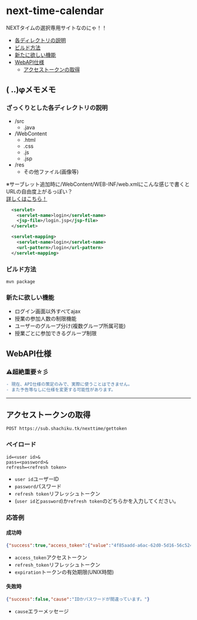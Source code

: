 # next-time-calendar
NEXTタイムの選択専用サイトなのにゃ！！  
  - [各ディレクトリの説明](#ざっくりとした各ディレクトリの説明)
  - [ビルド方法](#ビルド方法)
  - [新たに欲しい機能](#新たに欲しい機能)
  - [WebAPI仕様](#WebAPI仕様)
    - [アクセストークンの取得](#アクセストークンの取得)
  
## ( ..)φメモメモ
### ざっくりとした各ディレクトリの説明
  - /src
    - .java
  - /WebContent
    - .html
    - .css
    - .js
    - .jsp
  - /res
    - その他ファイル(画像等)
    
※サーブレット追加時に/WebContent/WEB-INF/web.xmlにこんな感じで書くとURLの自由度上がるっぽい？  
[詳しくはこちら！](https://cloud.google.com/appengine/docs/flexible/java/configuring-the-web-xml-deployment-descriptor?hl=ja#JSPs)
```xml
  <servlet>
    <servlet-name>login</servlet-name>
    <jsp-file>/login.jsp</jsp-file>
  </servlet>

  <servlet-mapping>
    <servlet-name>login</servlet-name>
    <url-pattern>/login</url-pattern>
  </servlet-mapping>
```

### ビルド方法

```shell
mvn package
```

### 新たに欲しい機能
  - ログイン画面以外すべてajax
  - 授業の参加人数の制限機能
  - ユーザーのグループ分け(複数グループ所属可能)
  - 授業ごとに参加できるグループ制限

## WebAPI仕様
### ⚠️超絶重要☆彡
```diff
- 現在、API仕様の策定のみで、実際に使うことはできません。  
- また予告等なしに仕様を変更する可能性があります。
```
***

## アクセストークンの取得
```
POST https://sub.shachiku.tk/nexttime/gettoken
```
### ペイロード
```
id=<user id>&
pass=<password>&
refresh=<refresh token>
```
  - `user id`ユーザーID
  - `password`パスワード
  - `refresh token`リフレッシュトークン
  - (`user id`と`password`)か`refresh token`のどちらかを入力してください。
### 応答例
#### 成功時
```json
{"success":true,"access_token":{"value":"4f85aadd-a6ac-62d0-5d16-56c5249d683a", "expiration":1630785923},"refresh_token":{"value":"3387d934-37dc-737c-c9b1-d6df25a0f0af","expiration":1638648323}}
```
  - `access_token`アクセストークン
  - `refresh_token`リフレッシュトークン
  - `expiration`トークンの有効期限(UNIX時間)
#### 失敗時
```json
{"success":false,"cause":"IDかパスワードが間違っています。"}
```
  - `cause`エラーメッセージ
